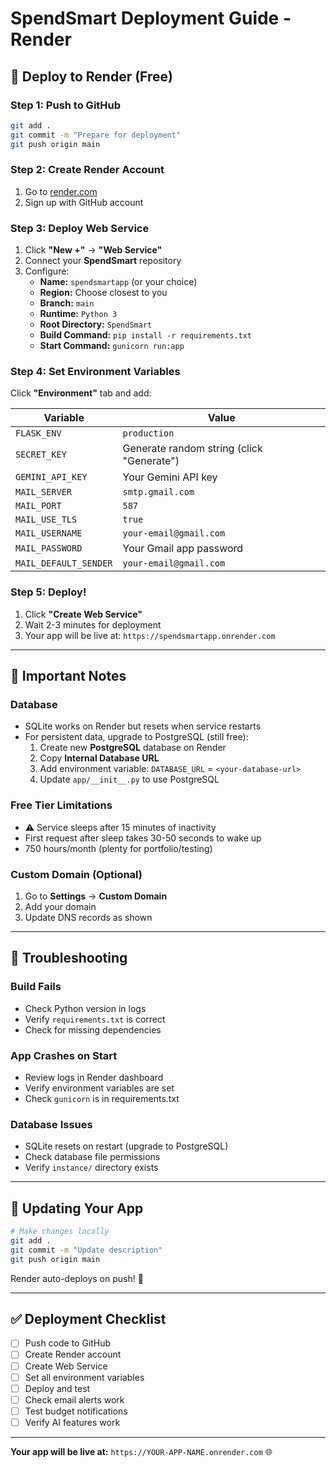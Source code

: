 # SpendSmart Deployment Guide - Render

## 🚀 Deploy to Render (Free)

### Step 1: Push to GitHub
```bash
git add .
git commit -m "Prepare for deployment"
git push origin main
```

### Step 2: Create Render Account
1. Go to [render.com](https://render.com)
2. Sign up with GitHub account

### Step 3: Deploy Web Service
1. Click **"New +"** → **"Web Service"**
2. Connect your **SpendSmart** repository
3. Configure:
   - **Name:** `spendsmartapp` (or your choice)
   - **Region:** Choose closest to you
   - **Branch:** `main`
   - **Runtime:** `Python 3`
   - **Root Directory:** `SpendSmart`
   - **Build Command:** `pip install -r requirements.txt`
   - **Start Command:** `gunicorn run:app`

### Step 4: Set Environment Variables
Click **"Environment"** tab and add:

| Variable | Value |
|----------|-------|
| `FLASK_ENV` | `production` |
| `SECRET_KEY` | Generate random string (click "Generate") |
| `GEMINI_API_KEY` | Your Gemini API key |
| `MAIL_SERVER` | `smtp.gmail.com` |
| `MAIL_PORT` | `587` |
| `MAIL_USE_TLS` | `true` |
| `MAIL_USERNAME` | `your-email@gmail.com` |
| `MAIL_PASSWORD` | Your Gmail app password |
| `MAIL_DEFAULT_SENDER` | `your-email@gmail.com` |

### Step 5: Deploy!
1. Click **"Create Web Service"**
2. Wait 2-3 minutes for deployment
3. Your app will be live at: `https://spendsmartapp.onrender.com`

---

## 📝 Important Notes

### Database
- SQLite works on Render but resets when service restarts
- For persistent data, upgrade to PostgreSQL (still free):
  1. Create new **PostgreSQL** database on Render
  2. Copy **Internal Database URL**
  3. Add environment variable: `DATABASE_URL` = `<your-database-url>`
  4. Update `app/__init__.py` to use PostgreSQL

### Free Tier Limitations
- ⚠️ Service sleeps after 15 minutes of inactivity
- First request after sleep takes 30-50 seconds to wake up
- 750 hours/month (plenty for portfolio/testing)

### Custom Domain (Optional)
1. Go to **Settings** → **Custom Domain**
2. Add your domain
3. Update DNS records as shown

---

## 🐛 Troubleshooting

### Build Fails
- Check Python version in logs
- Verify `requirements.txt` is correct
- Check for missing dependencies

### App Crashes on Start
- Review logs in Render dashboard
- Verify environment variables are set
- Check `gunicorn` is in requirements.txt

### Database Issues
- SQLite resets on restart (upgrade to PostgreSQL)
- Check database file permissions
- Verify `instance/` directory exists

---

## 🔄 Updating Your App

```bash
# Make changes locally
git add .
git commit -m "Update description"
git push origin main
```

Render auto-deploys on push! 🎉

---

## ✅ Deployment Checklist

- [ ] Push code to GitHub
- [ ] Create Render account
- [ ] Create Web Service
- [ ] Set all environment variables
- [ ] Deploy and test
- [ ] Check email alerts work
- [ ] Test budget notifications
- [ ] Verify AI features work

---

**Your app will be live at:** `https://YOUR-APP-NAME.onrender.com` 🌐
